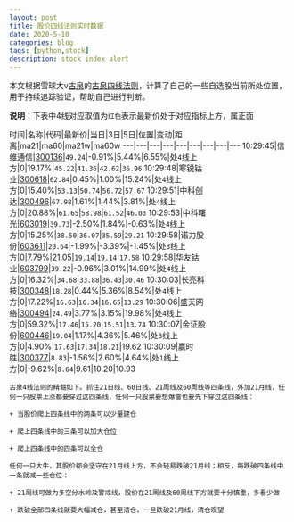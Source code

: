 ```yaml
---
layout: post
title: 股价四线法则实时数据
date: 2020-5-10
categories: blog
tags: [python,stock]
description: stock index alert
---
```



本文根据雪球大v[古泉](https://xueqiu.com/u/7148646888)的[古泉四线法则](https://xueqiu.com/7148646888/130498192)，计算了自己的一些自选股当前所处位置，用于持续追踪验证，帮助自己进行判断。

**说明**：下表中4线对应取值为`红色`表示最新价处于对应指标上方，属正面

时间|名称|代码|最新价|当日|3日|5日|位置|变动|距离|ma21|ma60|ma21w|ma60w
---|---|---|---|---|---|---|---|---
10:29:45|信维通信|[300136](https://xueqiu.com/S/SZ300136)|`49.24`|-0.91%|5.44%|6.55%|处`4`线上方|0|19.17%|`45.22`|`41.36`|`42.62`|`36.96`
10:29:48|寒锐钴业|[300618](https://xueqiu.com/S/SZ300618)|`62.84`|0.45%|1.00%|15.24%|处`4`线上方|0|15.40%|`53.13`|`50.74`|`56.72`|`57.67`
10:29:51|中科创达|[300496](https://xueqiu.com/S/SZ300496)|`67.98`|1.61%|1.44%|3.81%|处`4`线上方|0|20.88%|`61.65`|`58.98`|`61.52`|`46.03`
10:29:53|中科曙光|[603019](https://xueqiu.com/S/SH603019)|`39.73`|-2.50%|1.84%|-0.63%|处`4`线上方|0|15.25%|`38.50`|`36.07`|`35.59`|`29.21`
10:29:58|诺力股份|[603611](https://xueqiu.com/S/SH603611)|`20.64`|-1.99%|-3.39%|-1.45%|处`3`线上方|0|7.79%|21.05|`19.14`|`19.14`|`17.58`
10:29:58|华友钴业|[603799](https://xueqiu.com/S/SH603799)|`39.22`|-0.96%|3.01%|14.99%|处`4`线上方|0|16.32%|`34.68`|`33.88`|`36.43`|`30.46`
10:30:03|长亮科技|[300348](https://xueqiu.com/S/SZ300348)|`18.28`|0.44%|5.36%|8.54%|处`4`线上方|0|17.22%|`16.63`|`16.34`|`16.65`|`13.29`
10:30:06|盛天网络|[300494](https://xueqiu.com/S/SZ300494)|`24.49`|3.77%|3.15%|19.98%|处`4`线上方|0|59.32%|`17.46`|`15.20`|`15.51`|`13.74`
10:30:07|金证股份|[600446](https://xueqiu.com/S/SH600446)|`19.04`|1.17%|4.36%|5.46%|处`3`线上方|0|4.90%|`17.63`|`17.34`|`18.21`|19.62
10:30:09|赢时胜|[300377](https://xueqiu.com/S/SZ300377)|`8.83`|-1.56%|2.60%|4.64%|处`1`线上方|0|-9.62%|`8.64`|9.61|10.20|10.93

```
古泉4线法则的精髓如下。抓住21日线、60日线、21周线及60周线等四条线，外加21月线，任何一只股票上涨都要穿过这四条线，任何一只股票要想爆雷也要先下穿过这四条线：

+ 当股价爬上四条线中的两条可以少量建仓

+ 爬上四条线中的三条可以加大仓位

+ 爬上四条线中的四条可以全仓

任何一只大牛，其股价都会坚守在21月线上方，不会轻易跌破21月线；相反，每跌破四条线中一条就减一些仓位：

+ 21周线可做为多空分水岭及警戒线，股价在21周线及60周线下方就要十分慎重，多看少做

+ 跌破全部四条线就要大幅减仓，甚至清仓，一旦跌破21月线，清仓观望
```